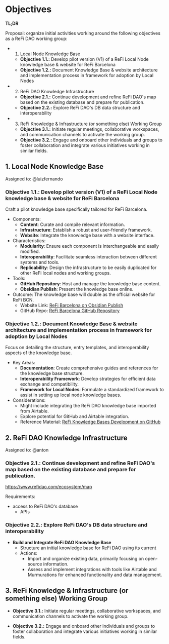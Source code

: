 # Objectives

**TL;DR**

Proposal: organize initial activities working around the following objectives as a ReFi DAO working group:
- 1. Local Node Knowledge Base
	- **Objective 1.1.:** Develop pilot version (V1) of a ReFi Local Node knowledge base & website for ReFi Barcelona
	- **Objective 1.2.:** Document Knowledge Base & website architecture and implementation process in framework for adoption by Local Nodes
- 2. ReFi DAO Knowledge Infrastructure
	- **Objective 2.1.:** Continue development and refine ReFi DAO's map based on the existing database and prepare for publication.
	- **Objective 2.2.:** Explore ReFi DAO's DB data structure and interoperability
- 3. ReFi Knowledge & Infrastructure (or something else) Working Group
	- **Objective 3.1.:** Initiate regular meetings, collaborative workspaces, and communication channels to activate the working group.
	- **Objective 3.2.:** Engage and onboard other individuals and groups to foster collaboration and integrate various initiatives working in similar fields.


## 1. Local Node Knowledge Base
Assigned to: @luizfernando

### **Objective 1.1.:** Develop pilot version (V1) of a ReFi Local Node knowledge base & website for ReFi Barcelona

Craft a pilot knowledge base specifically tailored for ReFi Barcelona.

- Components:
	- **Content**: Curate and compile relevant information.
	- **Infrastructure**: Establish a robust and user-friendly framework.
	- **Website**: Integrate the knowledge base with a website interface.
- Characteristics:
	- **Modularity**: Ensure each component is interchangeable and easily modified.
	- **Interoperability**: Facilitate seamless interaction between different systems and tools.
	- **Replicability**: Design the infrastructure to be easily duplicated for other ReFi local nodes and working groups.
- Tools:
	- **GitHub Repository**: Host and manage the knowledge base content.
	- **Obsidian Publish**: Present the knowledge base online.
- Outcome: The knowledge base will double as the official website for ReFi BCN.
    - Website Link: [ReFi Barcelona on Obsidian Publish](https://publish.obsidian.md/refi-barcelona/ReFi+Barcelona)
    - GitHub Repo: [ReFi Barcelona GitHub Repository](https://github.com/luizfernandosg/ReFi-Barcelona)

### **Objective 1.2.:** Document Knowledge Base & website architecture and implementation process in framework for adoption by Local Nodes

Focus on detailing the structure, entry templates, and interoperability aspects of the knowledge base.

- Key Areas:
	- **Documentation**: Create comprehensive guides and references for the knowledge base structure.
	- **Interoperability Framework**: Develop strategies for efficient data exchange and compatibility.
	- **Framework for Local Nodes**: Formulate a standardized framework to assist in setting up local node knowledge bases.
- Considerations:
	- Might include integrating the ReFi DAO knowledge base imported from Airtable.
	- Explore potential for GitHub and Airtable integration.
	- Reference Material: [ReFi Knowledge Bases Development on GitHub](https://github.com/luizfernandosg/ReFi-Knowledge-Bases-Development)

## 2. ReFi DAO Knowledge Infrastructure
Assigned to: @anton

###  **Objective 2.1.:** Continue development and refine ReFi DAO's map based on the existing database and prepare for publication.

https://www.refidao.com/ecosystem/map

Requirements:
- access to ReFi DAO's database
	- APIs

### **Objective 2.2.:** Explore ReFi DAO's DB data structure and interoperability

- **Build and Integrate ReFi DAO Knowledge Base**
  - Structure an initial knowledge base for ReFi DAO using its current 
  - Actions:
    - Import and organize existing data, primarily focusing on open-source information.
    - Assess and implement integrations with tools like Airtable and Murmurations for enhanced functionality and data management. 


## 3. ReFi Knowledge & Infrastructure (or something else) Working Group

- **Objective 3.1.:** Initiate regular meetings, collaborative workspaces, and communication channels to activate the working group.

- **Objective 3.2.:** Engage and onboard other individuals and groups to foster collaboration and integrate various initiatives working in similar fields.















